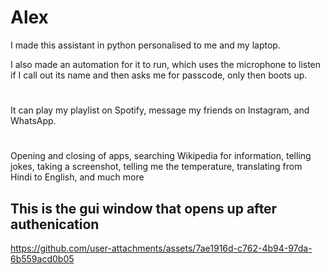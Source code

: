 # Alex
I made this assistant in python personalised to me and my laptop.

I also made an automation for it to run, which uses the  microphone to listen if I call out its name and then asks me for passcode, only then boots up.
#
It can play my playlist on Spotify, message my friends on Instagram, and WhatsApp.
#
Opening and closing of apps, searching Wikipedia for information, telling jokes, taking a screenshot, telling me the temperature, translating from Hindi to English, and much more



## This is the gui window that opens up after authenication

https://github.com/user-attachments/assets/7ae1916d-c762-4b94-97da-6b559acd0b05







